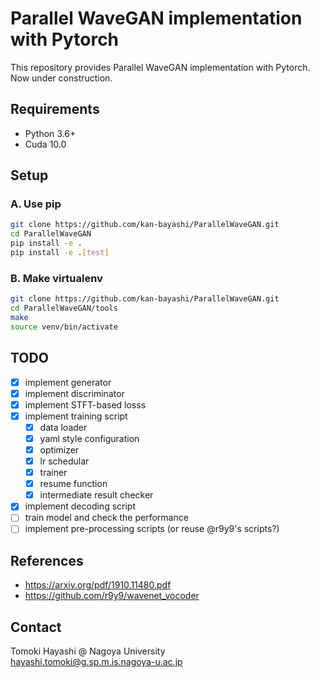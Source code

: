 # Parallel WaveGAN implementation with Pytorch

This repository provides Parallel WaveGAN implementation with Pytorch.  
Now under construction.

## Requirements

- Python 3.6+
- Cuda 10.0

## Setup

### A. Use pip

```bash
git clone https://github.com/kan-bayashi/ParallelWaveGAN.git
cd ParallelWaveGAN
pip install -e .
pip install -e .[test]
```

### B. Make virtualenv

```bash
git clone https://github.com/kan-bayashi/ParallelWaveGAN.git
cd ParallelWaveGAN/tools
make
source venv/bin/activate
```

## TODO

- [x] implement generator
- [x] implement discriminator
- [x] implement STFT-based losss
- [x] implement training script
    - [x] data loader
    - [x] yaml style configuration
    - [x] optimizer
    - [x] lr schedular
    - [x] trainer
    - [x] resume function
    - [x] intermediate result checker
- [x] implement decoding script
- [ ] train model and check the performance
- [ ] implement pre-processing scripts (or reuse @r9y9's scripts?)

## References

- https://arxiv.org/pdf/1910.11480.pdf
- https://github.com/r9y9/wavenet_vocoder

## Contact

Tomoki Hayashi @ Nagoya University  
hayashi.tomoki@g.sp.m.is.nagoya-u.ac.jp

